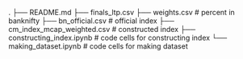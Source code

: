 .
├── README.md
├── finals_ltp.csv
├── weights.csv                # percent in banknifty
├── bn_official.csv            # official index
├── cm_index_mcap_weighted.csv # constructed index 
├── constructing_index.ipynb   # code cells for constructing index
└── making_dataset.ipynb       # code cells for making dataset
